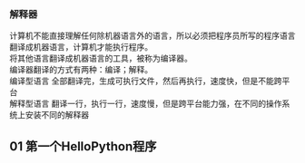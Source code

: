 ### 解释器  
计算机不能直接理解任何除机器语言外的语言，所以必须把程序员所写的程序语言翻译成机器语言，计算机才能执行程序。  
将其他语言翻译成机器语言的工具，被称为编译器。  
编译器翻译的方式有两种：编译；解释。  
编译型语言 全部翻译完，生成可执行文件，然后再执行，速度快，但是不能跨平台  
解释型语言 翻译一行，执行一行，速度慢，但是跨平台能力强，在不同的操作系统上安装不同的解释器  
## 01 第一个HelloPython程序  
